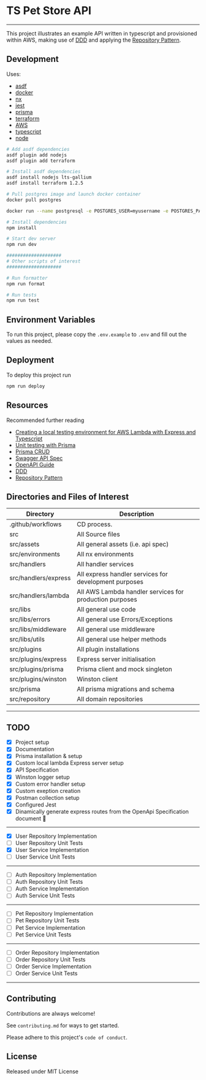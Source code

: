 # TS Pet Store API

---

This project illustrates an example API written in typescript and provisioned within AWS, making use of [DDD](https://alejandrome.github.io/ddd-essentials-1) and applying the [Repository Pattern](https://learn.microsoft.com/en-us/dotnet/architecture/microservices/microservice-ddd-cqrs-patterns/infrastructure-persistence-layer-design).

## Development

Uses:

- [asdf](https://asdf-vm.com)
- [docker](https://docker.com/)
- [nx](https://nx.dev/)
- [jest](https://nx.dev/packages/jest)
- [prisma](https://www.prisma.io/)
- [terraform](https://www.terraform.io/language)
- [AWS](https://registry.terraform.io/providers/hashicorp/aws/latest/docs)
- [typescript](https://www.typescriptlang.org/)
- [node](https://nodejs.org/en/)

```bash
# Add asdf dependencies
asdf plugin add nodejs
asdf plugin add terraform

# Install asdf dependencies
asdf install nodejs lts-gallium
asdf install terraform 1.2.5

# Pull postgres image and launch docker container
docker pull postgres

docker run --name postgresql -e POSTGRES_USER=myusername -e POSTGRES_PASSWORD=mypassword -p 5432:5432 -v /data:/var/lib/postgresql/data -d postgres

# Install dependencies
npm install

# Start dev server
npm run dev

####################
# Other scripts of interest
####################

# Run formatter
npm run format

# Run tests
npm run test
```

## Environment Variables

To run this project, please copy the `.env.example` to `.env` and fill out the values as needed.

[comment]: # 'See https://ohmybuck.com/2020-05-23-14-48-env-file-checker'

## Deployment

To deploy this project run

```bash
npm run deploy
```

## Resources

Recommended further reading

- [Creating a local testing environment for AWS Lambda with Express and Typescript](https://medium.com/doorr/creating-a-local-testing-environment-for-aws-lambda-with-express-and-typescript-90984a1d7071)
- [Unit testing with Prisma](https://www.prisma.io/docs/guides/testing/unit-testing)
- [Prisma CRUD](https://www.prisma.io/docs/concepts/components/prisma-client/crud#update)
- [Swagger API Spec](https://app.swaggerhub.com/apis/TLRPersonalSpace/PetStore/1.1.0#/)
- [OpenAPI Guide](https://swagger.io/docs/specification/about/)
- [DDD](https://alejandrome.github.io/ddd-essentials-1)
- [Repository Pattern](https://dev.to/fyapy/repository-pattern-with-typescript-and-nodejs-25da)

## Directories and Files of Interest

| Directory            | Description                                             |
| -------------------- | ------------------------------------------------------- |
| .github/workflows    | CD process.                                             |
| src                  | All Source files                                        |
| src/assets           | All general assets (i.e. api spec)                      |
| src/environments     | All nx environments                                     |
| src/handlers         | All handler services                                    |
| src/handlers/express | All express handler services for development purposes   |
| src/handlers/lambda  | All AWS Lambda handler services for production purposes |
| src/libs             | All general use code                                    |
| src/libs/errors      | All general use Errors/Exceptions                       |
| src/libs/middleware  | All general use middleware                              |
| src/libs/utils       | All general use helper methods                          |
| src/plugins          | All plugin installations                                |
| src/plugins/express  | Express server initialisation                           |
| src/plugins/prisma   | Prisma client and mock singleton                        |
| src/plugins/winston  | Winston client                                          |
| src/prisma           | All prisma migrations and schema                        |
| src/repository       | All domain repositories                                 |

---

## TODO

- [x] Project setup
- [x] Documentation
- [x] Prisma installation & setup
- [x] Custom local lambda Express server setup
- [x] API Specification
- [x] Winston logger setup
- [x] Custom error handler setup
- [x] Custom exeption creation
- [x] Postman collection setup
- [x] Configured Jest
- [x] Dinamically generate express routes from the OpenApi Specification document :rocket:

---

- [x] User Repository Implementation
- [ ] User Repository Unit Tests
- [x] User Service Implementation
- [ ] User Service Unit Tests

---

- [ ] Auth Repository Implementation
- [ ] Auth Repository Unit Tests
- [ ] Auth Service Implementation
- [ ] Auth Service Unit Tests

---

- [ ] Pet Repository Implementation
- [ ] Pet Repository Unit Tests
- [ ] Pet Service Implementation
- [ ] Pet Service Unit Tests

---

- [ ] Order Repository Implementation
- [ ] Order Repository Unit Tests
- [ ] Order Service Implementation
- [ ] Order Service Unit Tests

---

## Contributing

Contributions are always welcome!

See `contributing.md` for ways to get started.

Please adhere to this project's `code of conduct`.

## License

Released under MIT License
